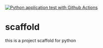 [![Python application test with Github Actions](https://github.com/Troy-xu/scaffold/actions/workflows/main.yml/badge.svg)](https://github.com/Troy-xu/scaffold/actions/workflows/main.yml)


# scaffold
this is a project scaffold for python
